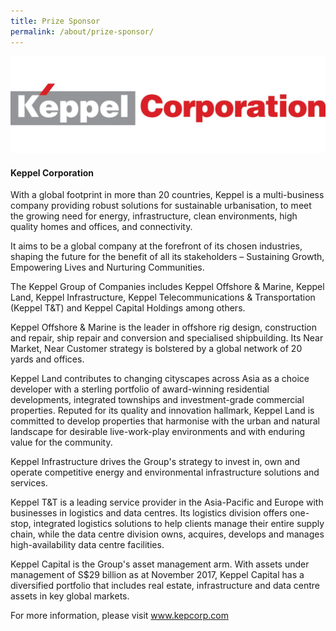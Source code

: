 ```yaml
---
title: Prize Sponsor
permalink: /about/prize-sponsor/
---
```


![Keppel Corporation](/images/kepcorp.jpg)

#### **Keppel Corporation**

With a global footprint in more than 20 countries, Keppel is a multi-business company providing robust solutions for sustainable urbanisation, to meet the growing need for energy, infrastructure, clean environments, high quality homes and offices, and connectivity. 

It aims to be a global company at the forefront of its chosen industries, shaping the future for the benefit of all its stakeholders – Sustaining Growth, Empowering Lives and Nurturing Communities.

The Keppel Group of Companies includes Keppel Offshore & Marine, Keppel Land, Keppel Infrastructure, Keppel Telecommunications & Transportation (Keppel T&T) and Keppel Capital Holdings among others. 

Keppel Offshore & Marine is the leader in offshore rig design, construction and repair, ship repair and conversion and specialised shipbuilding. Its Near Market, Near Customer strategy is bolstered by a global network of 20 yards and offices. 

Keppel Land contributes to changing cityscapes across Asia as a choice developer with a sterling portfolio of award-winning residential developments, integrated townships and investment-grade commercial properties. Reputed for its quality and innovation hallmark, Keppel Land is committed to develop properties that harmonise with the urban and natural landscape for desirable live-work-play environments and with enduring value for the community. 

Keppel Infrastructure drives the Group's strategy to invest in, own and operate competitive energy and environmental infrastructure solutions and services. 

Keppel T&T is a leading service provider in the Asia-Pacific and Europe with businesses in logistics and data centres. Its logistics division offers one-stop, integrated logistics solutions to help clients manage their entire supply chain, while the data centre division owns, acquires, develops and manages high-availability data centre facilities. 

Keppel Capital is the Group's asset management arm. With assets under management of S$29 billion as at November 2017, Keppel Capital has a diversified portfolio that includes real estate, infrastructure and data centre assets in key global markets.

For more information, please visit www.kepcorp.com
